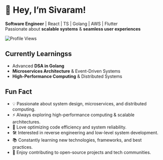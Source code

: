 # 👋 Hey, I’m Sivaram!

**Software Engineer** | React | TS | Golang | AWS | Flutter  
Passionate about **scalable systems** & **seamless user experiences**  

![Profile Views](https://komarev.com/ghpvc/?username=your-github-username&color=blue)

## Currently Learningss

* Advanced **DSA in Golang**
* **Microservices Architecture** & Event-Driven Systems
* **High-Performance Computing** & Distributed Systems

## Fun Fact

* 💡 Passionate about system design, microservices, and distributed computing.
* ⚡ Always exploring high-performance computing & scalable architectures.
* 🚀 Love optimizing code efficiency and system reliability.
* 🛠 Interested in reverse engineering and low-level system development.
* 📚 Constantly learning new technologies, frameworks, and best practices.
* 🎯 Enjoy contributing to open-source projects and tech communities.
